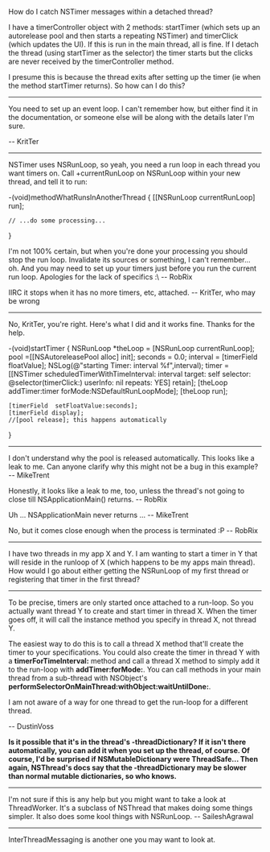 How do I catch NSTimer messages within a detached thread?

I have a timerController object with 2 methods: startTimer (which sets up an autorelease pool and then starts a repeating NSTimer) and timerClick (which updates the UI).  If this is run in the main thread, all is fine.  If I detach the thread (using startTimer as the selector) the timer starts but the clicks are never received by the timerController method.  

I presume this is because the thread exits after setting up the timer (ie when the method startTimer returns).  So how can I do this?

----

You need to set up an event loop. I can't remember how, but either find it in the documentation, or someone else will be along with the details later I'm sure.

-- KritTer

----

NSTimer uses NSRunLoop, so yeah, you need a run loop in each thread you want timers on. Call +currentRunLoop on NSRunLoop within your new thread, and tell it to run:

    
-(void)methodWhatRunsInAnotherThread
{
	[[NSRunLoop currentRunLoop] run];
	
	// ...do some processing...
}


I'm not 100% certain, but when you're done your processing you should stop the run loop. Invalidate its sources or something, I can't remember... oh. And you may need to set up your timers just before you run the current run loop. Apologies for the lack of specifics :\ -- RobRix

IIRC it stops when it has no more timers, etc, attached. -- KritTer, who may be wrong

----
No, KritTer, you're right.  Here's what I did and it works fine.  Thanks for the help.

    
-(void)startTimer
{
    NSRunLoop *theLoop = [NSRunLoop currentRunLoop];
    pool =[[NSAutoreleasePool alloc] init];
    seconds = 0.0;
    interval = [timerField floatValue];
    NSLog(@"starting Timer: interval %f",interval);
    timer = [[NSTimer scheduledTimerWithTimeInterval:	interval
                                            target:	self
                                            selector:	@selector(timerClick:)
                                            userInfo:	nil
                                            repeats:	YES] retain];
    [theLoop addTimer:timer forMode:NSDefaultRunLoopMode];
    [theLoop run];

    [timerField  setFloatValue:seconds];
    [timerField display];
    //[pool release]; this happens automatically

}



----

I don't understand why the pool is released automatically. This looks like a leak to me. Can anyone clarify why this might not be a bug in this example? -- MikeTrent

Honestly, it looks like a leak to me, too, unless the thread's not going to close till NSApplicationMain() returns. -- RobRix

Uh ... NSApplicationMain never returns ... -- MikeTrent

No, but it comes close enough when the process is terminated :P -- RobRix

----

I have two threads in my app X and Y. I am wanting to start a timer in Y that will reside in the runloop of X (which happens to be my apps main thread). How would I go about either getting the NSRunLoop of my first thread or registering that timer in the first thread?

----
To be precise, timers are only started once attached to a run-loop. So you actually want thread Y to create and start timer in thread X. When the timer goes off, it will call the instance method you specify in thread X, not thread Y.

The easiest way to do this is to call a thread X method that'll create the timer to your specifications. You could also create the timer in thread Y with a **timerForTimeInterval:** method and call a thread X method to simply add it to the run-loop with  **addTimer:forMode:**. You can call methods in your main thread from a sub-thread with NSObject's **performSelectorOnMainThread:withObject:waitUntilDone:**.

I am not aware of a way for one thread to get the run-loop for a different thread.

-- DustinVoss

**Is it possible that it's in the thread's -threadDictionary? If it isn't there automatically, you can add it when you set up the thread, of course. Of course, I'd be surprised if NSMutableDictionary were ThreadSafe... Then again, NSThread's docs say that the -threadDictionary may be slower than normal mutable dictionaries, so who knows.**

----

I'm not sure if this is any help but you might want to take a look at ThreadWorker.  It's a subclass of NSThread that makes doing some things simpler.  It also does some kool things with NSRunLoop.
-- SaileshAgrawal

----

InterThreadMessaging is another one you may want to look at.
